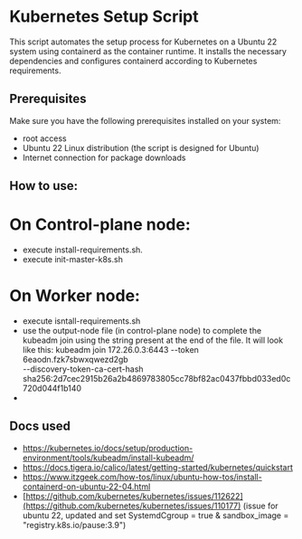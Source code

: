# Kubernetes Setup Script

This script automates the setup process for Kubernetes on a Ubuntu 22 system using containerd as the container runtime. It installs the necessary dependencies and configures containerd according to Kubernetes requirements.

## Prerequisites

Make sure you have the following prerequisites installed on your system:

- root access
- Ubuntu 22 Linux distribution (the script is designed for Ubuntu)
- Internet connection for package downloads

## How to use:
# On Control-plane node:
- execute install-requirements.sh.
- execute init-master-k8s.sh
  
# On Worker node:
- execute isntall-requirements.sh
- use the output-node file (in control-plane node) to complete the kubeadm join using the string present at the end of the file.
  It will look like this: 
kubeadm join 172.26.0.3:6443 --token 6eaodn.fzk7sbwxqwezd2gb \
        --discovery-token-ca-cert-hash sha256:2d7cec2915b26a2b4869783805cc78bf82ac0437fbbd033ed0c720d044f1b140
-  

## Docs used
- https://kubernetes.io/docs/setup/production-environment/tools/kubeadm/install-kubeadm/
- https://docs.tigera.io/calico/latest/getting-started/kubernetes/quickstart
- https://www.itzgeek.com/how-tos/linux/ubuntu-how-tos/install-containerd-on-ubuntu-22-04.html
- [https://github.com/kubernetes/kubernetes/issues/112622](https://github.com/kubernetes/kubernetes/issues/110177) (issue for ubuntu 22, updated and set SystemdCgroup = true & sandbox_image = "registry.k8s.io/pause:3.9")
